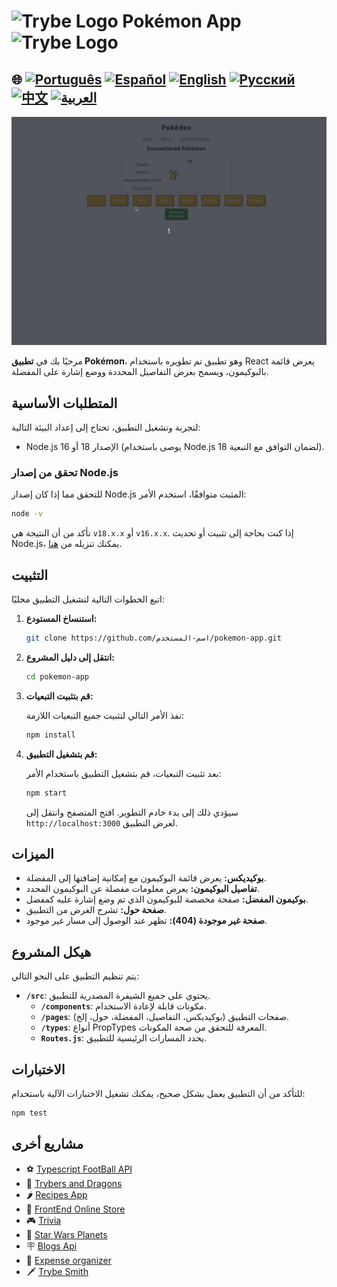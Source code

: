 # <img src="https://agenciars.com.br/wp-content/uploads/2022/06/Trybe.png" alt="Trybe Logo" width="52" height="30" /> Pokémon App <img src="https://agenciars.com.br/wp-content/uploads/2022/06/Trybe.png" alt="Trybe Logo" width="52" height="30" />

## 🌐 [![Português](https://img.shields.io/badge/Português-green)](https://github.com/SamuelRocha91/pokedex/blob/main/README.md) [![Español](https://img.shields.io/badge/Español-yellow)](https://github.com/SamuelRocha91/pokedex/blob/main/README_es.md) [![English](https://img.shields.io/badge/English-blue)](https://github.com/SamuelRocha91/pokedex/blob/main/README_en.md) [![Русский](https://img.shields.io/badge/Русский-lightgrey)](https://github.com/SamuelRocha91/pokedex/blob/main/README_ru.md) [![中文](https://img.shields.io/badge/中文-red)](https://github.com/SamuelRocha91/pokedex/blob/main/README_ch.md) [![العربية](https://img.shields.io/badge/العربية-orange)](https://github.com/SamuelRocha91/pokedex/blob/main/README_ar.md)

![معاينة التطبيق](./public/podexFinal.gif)

مرحبًا بك في **تطبيق Pokémon**، وهو تطبيق تم تطويره باستخدام React يعرض قائمة بالبوكيمون، ويسمح بعرض التفاصيل المحددة ووضع إشارة على المفضلة.

## المتطلبات الأساسية

لتجربة وتشغيل التطبيق، تحتاج إلى إعداد البيئة التالية:

- Node.js الإصدار 18 أو 16 (يوصى باستخدام Node.js 18 لضمان التوافق مع التبعية).

### تحقق من إصدار Node.js

للتحقق مما إذا كان إصدار Node.js المثبت متوافقًا، استخدم الأمر:

```bash
node -v
```

تأكد من أن النتيجة هي `v18.x.x` أو `v16.x.x`. إذا كنت بحاجة إلى تثبيت أو تحديث Node.js، يمكنك تنزيله من [هنا](https://nodejs.org/).

## التثبيت

اتبع الخطوات التالية لتشغيل التطبيق محليًا:

1. **استنساخ المستودع:**

   ```bash
   git clone https://github.com/اسم-المستخدم/pokemon-app.git
   ```

2. **انتقل إلى دليل المشروع:**

   ```bash
   cd pokemon-app
   ```

3. **قم بتثبيت التبعيات:**

   نفذ الأمر التالي لتثبيت جميع التبعيات اللازمة:

   ```bash
   npm install
   ```

4. **قم بتشغيل التطبيق:**

   بعد تثبيت التبعيات، قم بتشغيل التطبيق باستخدام الأمر:

   ```bash
   npm start
   ```

   سيؤدي ذلك إلى بدء خادم التطوير. افتح المتصفح وانتقل إلى `http://localhost:3000` لعرض التطبيق.

## الميزات

- **بوكيديكس:** يعرض قائمة البوكيمون مع إمكانية إضافتها إلى المفضلة.
- **تفاصيل البوكيمون:** يعرض معلومات مفصلة عن البوكيمون المحدد.
- **بوكيمون المفضل:** صفحة مخصصة للبوكيمون الذي تم وضع إشارة عليه كمفضل.
- **صفحة حول:** تشرح الغرض من التطبيق.
- **صفحة غير موجودة (404):** تظهر عند الوصول إلى مسار غير موجود.

## هيكل المشروع

يتم تنظيم التطبيق على النحو التالي:

- **`/src`**: يحتوي على جميع الشيفرة المصدرية للتطبيق.
  - **`/components`**: مكونات قابلة لإعادة الاستخدام.
  - **`/pages`**: صفحات التطبيق (بوكيديكس، التفاصيل، المفضلة، حول، إلخ).
  - **`/types`**: أنواع PropTypes المعرفة للتحقق من صحة المكونات.
  - **`Routes.js`**: يحدد المسارات الرئيسية للتطبيق.

## الاختبارات

للتأكد من أن التطبيق يعمل بشكل صحيح، يمكنك تشغيل الاختبارات الآلية باستخدام:

```bash
npm test
```

## مشاريع أخرى

- ⚽ [Typescript FootBall API](https://github.com/SamuelRocha91/trybeFutebolClube/blob/main/README_ar.md)
- 🐉 [Trybers and Dragons](https://github.com/SamuelRocha91/trybeAndDragons/blob/main/README_ar.md)
- 🌶️ [Recipes App](https://github.com/SamuelRocha91/ProjectRecipesApp/blob/main/README_ar.md)
- 🏪 [FrontEnd Online Store](https://github.com/SamuelRocha91/trybeFutebolClube/blob/main/README_ar.md)
- 🎮 [Trivia](https://github.com/SamuelRocha91/trivia_game/blob/main/README_ar.md)
- 🌌 [Star Wars Planets](https://github.com/SamuelRocha91/ProjectRecipesApp/blob/main/README_ar.md)
- 🪧 [Blogs Api](https://github.com/SamuelRocha91/BlogsApi/blob/main/README_ar.md)
- 👛 [Expense organizer](https://github.com/SamuelRocha91/project-trybewallet/blob/main/README_ar.md)
- 🗡️ [Trybe Smith](https://github.com/SamuelRocha91/TrybeSmith/blob/main/README_ar.md)
